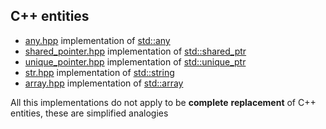 ## C++ entities

* [any.hpp](../C++/any.hpp) implementation of [std::any](https://en.cppreference.com/w/cpp/utility/any)
* [shared_pointer.hpp](../C++/shared_pointer.hpp) implementation of [std::shared_ptr](https://en.cppreference.com/w/cpp/memory/shared_ptr)
* [unique_pointer.hpp](../C++/unique_pointer.hpp) implementation of [std::unique_ptr](https://en.cppreference.com/w/cpp/memory/unique_ptr)
* [str.hpp](../C++/str.hpp) implementation of [std::string](https://en.cppreference.com/w/cpp/string/basic_string)
* [array.hpp](../C++/any.hpp) implementation of [std::array](https://en.cppreference.com/w/cpp/container/array)

All this implementations do not apply to be **complete** **replacement** of C++ entities, these are simplified analogies
